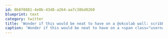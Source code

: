 ```yaml
---
id: 0b8f0881-4e0b-43d8-a264-aa7c38bd0260
blueprint: text
category: twitter
title: 'Wonder if this would be neat to have on a @okcolab wall: scribbleoneverything.com/prints/misc/bl… +@jvdw'
caption: 'Wonder if this would be neat to have on a <span class="username username_linked">@<a href="https://twitter.com/okcolab" title="Okanagan coLab">okcolab</a></span> wall: <a href="http://www.scribbleoneverything.com/prints/misc/black-periodic-table-typefaces-poster/prod_180.html" title="http://www.scribbleoneverything.com/prints/misc/black-periodic-table-typefaces-poster/prod_180.html" class="link link_untco">scribbleoneverything.com/prints/misc/bl…</a> +<span class="username username_linked">@<a href="https://twitter.com/jvdw" title="John van der Woude">jvdw</a></span>'
---
```


